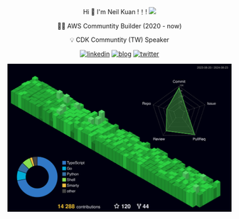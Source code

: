 <div align="center"> 

 Hi 👋  I'm Neil Kuan !！! <img src="https://media.giphy.com/media/mGcNjsfWAjY5AEZNw6/giphy.gif" width="50">

 🧚‍♂️ AWS Communtity Builder (2020 - now) 

 💡 CDK Communtity (TW) Speaker
 
[linkedin]: https://img.shields.io/static/v1?label=&message=LinkedIn&&color=3B3B7A&logo=linkedin
[blog]: https://img.shields.io/static/v1?label=&message=Blog&color=3B3B7A&logo=microdotblog
[twitter]: https://img.shields.io/static/v1?label=&message=Twitter&&color=3B3B7A&logo=twitter

[![linkedin]](https://www.linkedin.com/in/neilkuan/)
[![blog]](https://blog.neilkuan.click/en/)
[![twitter]](https://twitter.com/neil_kuan)

<img src="https://raw.githubusercontent.com/neilkuan/neilkuan/master/profile-3d-contrib/profile-night-green.svg">

